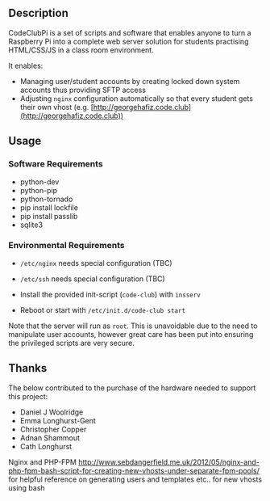 ## Description ##

CodeClubPi is a set of scripts and software that enables anyone to turn a Raspberry Pi into a complete web server solution for students practising HTML/CSS/JS in a class room environment.

It enables:

* Managing user/student accounts by creating locked down system accounts thus providing SFTP access
* Adjusting `nginx` configuration automatically so that every student gets their own vhost (e.g. [http://georgehafiz.code.club](http://georgehafiz.code.club))

## Usage ##

### Software Requirements ###

* python-dev
* python-pip
* python-tornado
* pip install lockfile
* pip install passlib
* sqlite3

### Environmental Requirements ###

* `/etc/nginx` needs special configuration (TBC)
* `/etc/ssh` needs special configuration (TBC)
* Install the provided init-script (`code-club`) with `insserv`


* Reboot or start with `/etc/init.d/code-club start`

Note that the server will run as `root`. This is unavoidable due to the need to manipulate user accounts, however great care has been put into ensuring the privileged scripts are very secure.


Thanks
------

The below contributed to the purchase of the hardware needed to support this project:

* Daniel J Woolridge
* Emma Longhurst-Gent
* Christopher Copper
* Adnan Shammout
* Cath Longhurst

Nginx and PHP-FPM
http://www.sebdangerfield.me.uk/2012/05/nginx-and-php-fpm-bash-script-for-creating-new-vhosts-under-separate-fpm-pools/
  for helpful reference on generating users and templates etc.. for new vhosts using bash